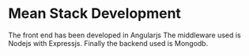 # Mean Stack Development
The front end has been developed in Angularjs
The middleware used is Nodejs with Expressjs.
Finally the backend used is Mongodb.
